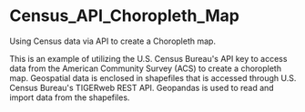 # Census_API_Choropleth_Map
Using Census data via API to create a Choropleth map.

This is an example of utilizing the U.S. Census Bureau's API key to access data from the American Community Survey (ACS) to
create a choropleth map. Geospatial data is enclosed in shapefiles that is accessed through U.S. Census Bureau's TIGERweb REST 
API. Geopandas is used to read and import data from the shapefiles.
